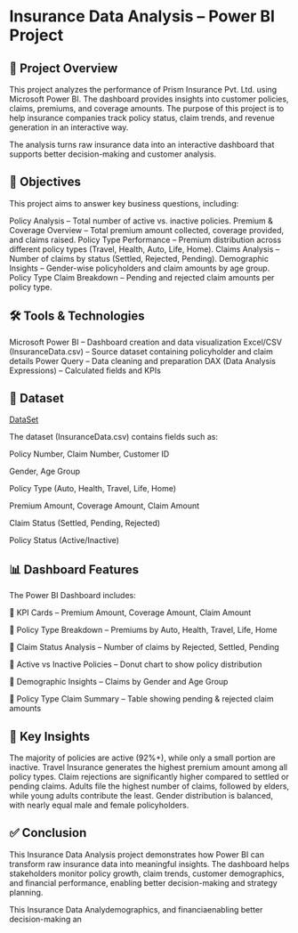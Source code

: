  # Insurance Data Analysis – Power BI Project
 
## 📌 Project Overview

This project analyzes the performance of Prism Insurance Pvt. Ltd. using Microsoft Power BI. The dashboard provides insights into customer policies, claims, premiums, and coverage amounts. The purpose of this project is to help insurance companies track policy status, claim trends, and revenue generation in an interactive way.

The analysis turns raw insurance data into an interactive dashboard that supports better decision-making and customer analysis.

## 🎯 Objectives
This project aims to answer key business questions, including:

Policy Analysis – Total number of active vs. inactive policies.
Premium & Coverage Overview – Total premium amount collected, coverage provided, and claims raised.
Policy Type Performance – Premium distribution across different policy types (Travel, Health, Auto, Life, Home).
Claims Analysis – Number of claims by status (Settled, Rejected, Pending).
Demographic Insights – Gender-wise policyholders and claim amounts by age group.
Policy Type Claim Breakdown – Pending and rejected claim amounts per policy type.

## 🛠️ Tools & Technologies

Microsoft Power BI – Dashboard creation and data visualization
Excel/CSV (InsuranceData.csv) – Source dataset containing policyholder and claim details
Power Query – Data cleaning and preparation
DAX (Data Analysis Expressions) – Calculated fields and KPIs

## 📂 Dataset
<a href="https://github.com/saikarthik2601/Insurance-Data-Analysis/blob/main/InsuranceData.xlsx">DataSet</a>

The dataset (InsuranceData.csv) contains fields such as:

Policy Number, Claim Number, Customer ID

Gender, Age Group

Policy Type (Auto, Health, Travel, Life, Home)

Premium Amount, Coverage Amount, Claim Amount

Claim Status (Settled, Pending, Rejected)

Policy Status (Active/Inactive)

## 📊 Dashboard Features

The Power BI Dashboard includes:

📌 KPI Cards – Premium Amount, Coverage Amount, Claim Amount

📌 Policy Type Breakdown – Premiums by Auto, Health, Travel, Life, Home

📌 Claim Status Analysis – Number of claims by Rejected, Settled, Pending

📌 Active vs Inactive Policies – Donut chart to show policy distribution

📌 Demographic Insights – Claims by Gender and Age Group

📌 Policy Type Claim Summary – Table showing pending & rejected claim amounts

## 🚀 Key Insights

The majority of policies are active (92%+), while only a small portion are inactive.
Travel Insurance generates the highest premium amount among all policy types.
Claim rejections are significantly higher compared to settled or pending claims.
Adults file the highest number of claims, followed by elders, while young adults contribute the least.
Gender distribution is balanced, with nearly equal male and female policyholders.

## ✅ Conclusion

This Insurance Data Analysis project demonstrates how Power BI can transform raw insurance data into meaningful insights. The dashboard helps stakeholders monitor policy growth, claim trends, customer demographics, and financial performance, enabling better decision-making and strategy planning.


This Insurance Data Analydemographics, and financiaenabling better decision-making an
